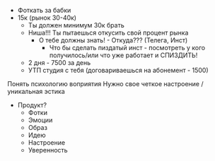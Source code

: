 - Фоткать за бабки
- 15к (рынок 30-40к)
	- Ты должен минимум 30к брать
	- Ниша!!! Ты пытаешься откусить свой процент рынка
		- О тебе должны знать! - Откуда??? (Телега, Инст)
			- Что бы сделать пиздатый инст - посмотреть у кого получилось/или что уже работает и СПИЗДИТЬ!
	- 2 дня - 7500 за день
	- УТП студия с тебя (договариваешься на абонемент - 1500)


Понять психологию воприятия 
Нужно свое четкое настроение / уникальная эстика
- Продукт? 
	- Фотки 
	- Эмоции 
	- Образ
	- Идею
	- Настроение 
	- Уверенность